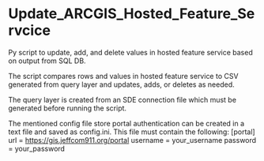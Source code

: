 # Update_ARCGIS_Hosted_Feature_Servcice
Py script to update, add, and delete values in hosted feature service based on output from SQL DB.

The script compares rows and values in hosted feature service to CSV generated from query layer and updates, adds, or deletes as needed. 

The query layer is created from an SDE connection file which must be generated before running the script.

The mentioned config file store portal authentication can be created in a text file and saved as config.ini. This file must contain the following:
[portal]
url = https://gis.jeffcom911.org/portal
username = your_username
password = your_password
